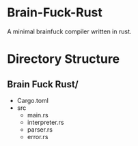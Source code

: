 # Brain-Fuck-Rust
A minimal brainfuck compiler written in rust.

# Directory Structure
## Brain Fuck Rust/
- Cargo.toml
- src
    - main.rs
    - interpreter.rs
    - parser.rs
    - error.rs
